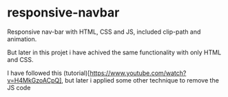 # responsive-navbar
Responsive nav-bar with HTML, CSS and JS, included clip-path and animation.

But later in this projet i have achived the same functionality with only HTML and CSS.

I have followed this (tutorial)[https://www.youtube.com/watch?v=H4MkGzoACpQ], but later i applied some other technique to remove the JS code
